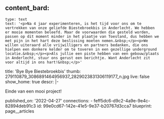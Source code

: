content_bard:
  -
    type: text
    text: '<p>Na 4 jaar experimenteren, is het tijd voor ons om te vertrekken van onze geliefde Biestebroekbis in Anderlecht. We hebben er mooie momenten beleefd. Maar de voorwaarden die gesteld worden, passen op dit moment minder in het plaatje van Toestand, dus hebben we met pijn in het hart deze beslissing moeten nemen.&nbsp;</p><p>We willen uiteraard alle vrijwilligers en partners bedanken, die ons hielpen een donkere kelder om te toveren in een gezellige underground locatie.&nbsp;</p><p>Als jullie een piste hebben van een gebouw/plaats in Anderlecht, stuur ons gerust een berichtje. Want Anderlecht zit voor altijd in ons hart!&nbsp;</p>'
title: 'Bye Bye Biestebroekbis'
thumb: 279110879_3086891464956937_2829023831306119177_n.jpg
live: false
show_home: true
descr: |-
  <p>Einde van een mooi project!
  </p>
published_on: '2022-04-27'
connections:
  - feff5dc6-d9c2-4a9e-9e4c-82894deb91c3
id: 99e0cd67-142e-41e5-9e37-b20767d3cca7
blueprint: page__articles
